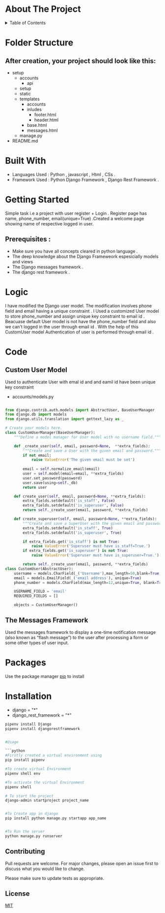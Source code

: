 # About The Project

<!-- TABLE OF CONTENTS -->
<details>
  <summary>Table of Contents</summary>
  <ol>
    <li>
      <a href="#about-the-project">About The Project</a>
      <ul>
        <li><a href="#built-with">Built With</a></li>
      </ul>
    </li>
    <li>
      <a href="#getting-started">Getting Started</a>
      <ul>
        <li><a href="#prerequisites">Prerequisites</a></li>
      </ul>
    </li>
    <li><a href="#Logic">Logic</a></li>
    <li><a href="#Code">Code</a></li>
    <li><a href="#contributing">Installation</a></li>
    <li><a href="#license">License</a></li>
    <li><a href="#contact">Contact</a></li>
    <li><a href="#acknowledgments">Acknowledgments</a></li>
  </ol>
  </details>
  
# Folder Structure  
  
## After creation, your project should look like this:

* setup
     * accounts
        * api 
     * setup
     * static
     * templates
        * accounts
        * inludes
             * footer.html
             * header.html
        * base.html
        * messages.html 
     * manage.py
* README.md
  
  
# Built With
 *  Languages Used : Python , javascript , Html , CSs .
 *  Framework Used : Python Django Framework , Django Rest Framework .
# Getting Started 
Simple task i.e a project with user register + Login . Register page has name, phone_number, email(unique=True) .Created a welcome page showing name of respective logged in user.
## Prerequisites : 
  * Make sure you have all concepts cleared in python language .
  * The deep knowledge about the Django Frameweork espesicially models and views
  * The Django messages framework .
  * The django rest framework .


# Logic 
I have modified the Django user model. The modification involves phone field and email having a unique constraint . I Used a customized User model  to store phone_number and assign unique key constraint to email id . Beacuase default User model is not have the phone_number field and also we can't logged in the user through email id .
With the help of this CustomUser model Authentication of user is  performed through email id . 
# Code
## Custom User Model
Used to authenticate User with emal id and and eamil id have been unique key constraint 
* accounts/models.py
```python

from django.contrib.auth.models import AbstractUser, BaseUserManager
from django.db import models
from django.utils.translation import gettext_lazy as _

# Create your models here.
class CustomUserManager(BaseUserManager):
    """Define a model manager for User model with no username field."""

    def _create_user(self, email, password=None,  **extra_fields):
        """Create and save a User with the given email and password."""
        if not email:
            raise ValueError('The given email must be set')
        
        email = self.normalize_email(email)
        user = self.model(email=email, **extra_fields)
        user.set_password(password)
        user.save(using=self._db)
        return user

    def create_user(self, email, password=None, **extra_fields):
        extra_fields.setdefault('is_staff', False)
        extra_fields.setdefault('is_superuser', False)
        return self._create_user(email, password, **extra_fields)

    def create_superuser(self, email, password=None, **extra_fields):
        """Create and save a SuperUser with the given email and password."""
        extra_fields.setdefault('is_staff', True)
        extra_fields.setdefault('is_superuser', True)

        if extra_fields.get('is_staff') is not True:
            raise ValueError('Superuser must have is_staff=True.')
        if extra_fields.get('is_superuser') is not True:
            raise ValueError('Superuser must have is_superuser=True.')

        return self._create_user(email, password, **extra_fields)
class CustomUser(AbstractUser):
    username = models.CharField(_('Username'),max_length=50,blank=True, unique=True)
    email = models.EmailField(_('email address'), unique=True)
    phone_number = models.CharField(max_length=12,unique=True, blank=True)

    USERNAME_FIELD = 'email'
    REQUIRED_FIELDS = []

    objects = CustomUserManager()
```
## The Messages Framework
Used the messages framework to display a one-time notification message (also known as “flash message”) to the user after processing a form or some other types of user input.

# Packages
Use the package manager [pip](https://pip.pypa.io/en/stable/) to install 
# Installation
*  django = "*"
*  django_rest_framework = "*"


```bash
pipenv install Django
pipenv install djangorestframework


#Usage

```python
#Firstly created a virtual environment using 
pip install pipenv

#To create virtual Environment
pipenv shell env

#To activate the virtual Environment 
pipenv shell

# To start the project 
django-admin startproject project_name


#To Create app in django
pip install python manage.py startapp app_name


#To Run the server
python manage.py runserver


```

## Contributing
Pull requests are welcome. For major changes, please open an issue first to discuss what you would like to change.

Please make sure to update tests as appropriate.

## License
[MIT](https://choosealicense.com/licenses/mit/)
